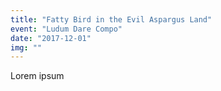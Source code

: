 ```yaml
---
title: "Fatty Bird in the Evil Aspargus Land"
event: "Ludum Dare Compo"
date: "2017-12-01"
img: ""
---
```

Lorem ipsum